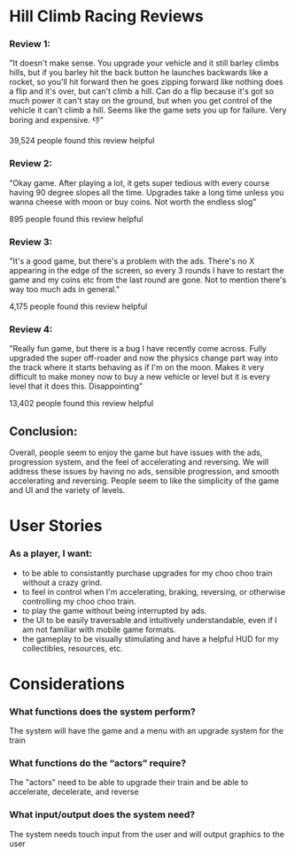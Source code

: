 # Hill Climb Racing Reviews #
### Review 1: ###
"It doesn't make sense. You upgrade your vehicle and it still barley climbs hills, but if you barley hit the back button he launches backwards like a rocket, so you'll hit forward then he goes zipping forward like nothing does a flip and it's over, but can't climb a hill. Can do a flip because it's got so much power it can't stay on the ground, but when you get control of the vehicle it can't climb a hill. Seems like the game sets you up for failure. Very boring and expensive. 👎"

39,524 people found this review helpful

### Review 2: ###
"Okay game. After playing a lot, it gets super tedious with every course having 90 degree slopes all the time. Upgrades take a long time unless you wanna cheese with moon or buy coins. Not worth the endless slog"

895 people found this review helpful

### Review 3: ###
"It's a good game, but there's a problem with the ads. There's no X appearing in the edge of the screen, so every 3 rounds I have to restart the game and my coins etc from the last round are gone. Not to mention there's way too much ads in general."

4,175 people found this review helpful

### Review 4: ###
"Really fun game, but there is a bug I have recently come across. Fully upgraded the super off-roader and now the physics change part way into the track where it starts behaving as if I'm on the moon. Makes it very difficult to make money now to buy a new vehicle or level but it is every level that it does this. Disappointing"

13,402 people found this review helpful

## Conclusion: ##
Overall, people seem to enjoy the game but have issues with the ads, progression system, and the feel of accelerating and reversing. We will address these issues by having no ads, sensible progression, and smooth accelerating and reversing. People seem to like the simplicity of the game and UI and the variety of levels.

# User Stories #
### As a player, I want: ###
* to be able to consistantly purchase upgrades for my choo choo train without a crazy grind.
* to feel in control when I'm accelerating, braking, reversing, or otherwise controlling my choo choo train.
* to play the game without being interrupted by ads.
* the UI to be easily traversable and intuitively understandable, even if I am not familiar with mobile game formats.
* the gameplay to be visually stimulating and have a helpful HUD for my collectibles, resources, etc.

# Considerations #
### What functions does the system perform? ###
The system will have the game and a menu with an upgrade system for the train
### What functions do the “actors” require? ###
The "actors" need to be able to upgrade their train and be able to accelerate, decelerate, and reverse
### What input/output does the system need? ###
The system needs touch input from the user and will output graphics to the user
